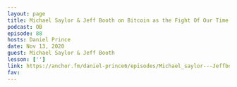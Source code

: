 ```yaml
---
layout: page
title: Michael Saylor & Jeff Booth on Bitcoin as the Fight Of Our Time
podcast: OB
episode: 88
hosts: Daniel Prince
date: Nov 13, 2020
guest: Michael Saylor & Jeff Booth
lesson: ['']
link: https://anchor.fm/daniel-prince6/episodes/Michael_saylor---Jeffbooth---Bitcoin-Is-The-Fight-Of-Our-Time--87-emeg4s
fav: 
---
```

